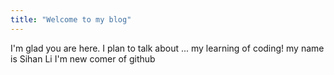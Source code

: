 ```yaml
---
title: "Welcome to my blog"
---
```


I'm glad you are here. I plan to talk about ...
my learning of coding!
my name is Sihan Li
I'm new comer of github
